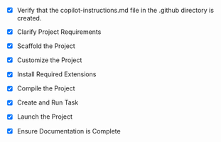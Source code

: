 <!-- Use this file to provide workspace-specific custom instructions to Copilot. For more details, visit https://code.visualstudio.com/docs/copilot/copilot-customization#_use-a-githubcopilotinstructionsmd-file -->
- [x] Verify that the copilot-instructions.md file in the .github directory is created.

- [x] Clarify Project Requirements
	<!-- Projeto: API Node.js Express para autenticação ABM com token por email. Rotas: /solicitar-token, /validar-token, /criar-senha, /login. EmailJS, CORS, SHA256, matrículas admin 257/862 -->

- [x] Scaffold the Project
	<!-- Projeto Node.js criado com Express, rotas de autenticação, EmailJS, CORS. Estrutura: server.js, package.json, .env, README.md -->

- [x] Customize the Project
	<!-- Criado sistema completo de autenticação com rotas seguras, validação de tokens, hash SHA256, cliente de teste e documentação completa -->

- [x] Install Required Extensions
	<!-- Nenhuma extensão específica necessária para API Node.js -->

- [x] Compile the Project
	<!-- Dependências instaladas sem vulnerabilidades. Projeto compilado com sucesso. -->

- [x] Create and Run Task
	<!-- Task criada e servidor iniciado com sucesso na porta 3001 -->

- [x] Launch the Project
	<!-- Servidor já foi iniciado com sucesso via task. Rodando na porta 3001 -->

- [x] Ensure Documentation is Complete
	<!-- README.md criado com documentação completa das rotas, exemplos e instruções -->
